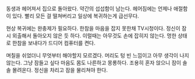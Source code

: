 
동생과 헤어져서 집으로 돌아왔다.
약간의 섭섭함이 남는다.
헤어짐에는 언제나 애절함이 있다.
빨리 모든 걸 떨쳐버리고 
일상에 복귀하는게 급선무다.

현상 복귀에는 완충제가 필요하다.
한참을 마음을 잡지 못한채 TV시청이다.
정신이 잠시 외출해서 돌아오지 않은 듯 하다.
이럴때는 아무것도 손에 잡히지 않는다.
멍한 상태로 한참을 보내다가 
드디어 컴퓨터를 켠다.

며칠을 쉬었더니 무엇부터 해야할지 모르겠다.
머리도 텅 빈 느낌이고 아무 생각이 나지 않는다.
그냥 잠들고 싶다 마음도 몸도 나른하고 몽롱하다.
조용히 혼자 앉으니 잠이 솔솔 몰려온다.
정신을 차리고 잠을 물리쳐야 한다.


